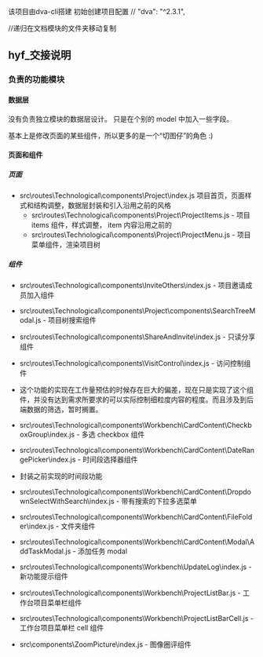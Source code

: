 该项目由dva-cli搭建
初始创建项目配置
// "dva": "^2.3.1",

//递归在文档模块的文件夹移动复制

## hyf_交接说明

### 负责的功能模块

#### 数据层

没有负责独立模块的数据层设计。
只是在个别的 model 中加入一些字段。

基本上是修改页面的某些组件，所以更多的是一个“切图仔”的角色 :)

#### 页面和组件

##### 页面

- src\routes\Technological\components\Project\index.js 项目首页，页面样式和结构调整，数据层封装和引入沿用之前的风格
    - src\routes\Technological\components\Project\ProjectItems.js - 项目 items 组件，样式调整， item 内容沿用之前的
    - src\routes\Technological\components\Project\ProjectMenu.js - 项目菜单组件，渲染项目树 

##### 组件

- src\routes\Technological\components\InviteOthers\index.js - 项目邀请成员加入组件

- src\routes\Technological\components\Project\components\SearchTreeModal.js - 项目树搜索组件

- src\routes\Technological\components\ShareAndInvite\index.js - 只读分享组件

- src\routes\Technological\components\VisitControl\index.js - 访问控制组件

* 这个功能的实现在工作量预估的时候存在巨大的偏差，现在只是实现了这个组件，并没有达到需求所要求的可以实际控制细粒度内容的程度。而且涉及到后端数据的筛选，暂时搁置。

- src\routes\Technological\components\Workbench\CardContent\CheckboxGroup\index.js - 多选 checkbox 组件

- src\routes\Technological\components\Workbench\CardContent\DateRangePicker\index.js - 时间段选择器组件
* 封装之前实现的时间段功能

- src\routes\Technological\components\Workbench\CardContent\DropdownSelectWithSearch\index.js - 带有搜索的下拉多选菜单

- src\routes\Technological\components\Workbench\CardContent\FileFolder\index.js - 文件夹组件

- src\routes\Technological\components\Workbench\CardContent\Modal\AddTaskModal.js - 添加任务 modal

- src\routes\Technological\components\Workbench\UpdateLog\index.js - 新功能提示组件

- src\routes\Technological\components\Workbench\ProjectListBar.js - 工作台项目菜单栏组件

- src\routes\Technological\components\Workbench\ProjectListBarCell.js - 工作台项目菜单栏 cell 组件

- src\components\ZoomPicture\index.js - 图像圈评组件
